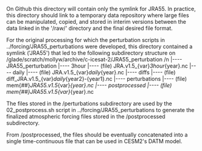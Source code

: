 On Github this directory will contain only the symlink for JRA55. In 
practice, this directory should link to a temporary data repository 
where large files can be manipulated, copied, and stored in interim 
versions between the data linked in the '/raw/' directory and the final 
desired file format. 

For the original processing for which the perturbation scripts in
../forcing/JRA55_perturbations were developed, this directory contained a 
symlink ('JRA55') that led to the following subdirectory structure on 
/glade/scratch/mollyw/archive/c-icesat-2/JRA55_perturbation /n
    |---- JRA55_perturbation
        |---- 3hour
            |---- (file) JRA.v1.5_{var}_3hour_{year}.nc
        |---- daily
            |---- (file) JRA.v1.5_{var}_daily_{year}.nc
        |---- diffs
            |---- (file) diff_JRA.v1.5_{var}_daily_{year2}-{year1}.nc
        |---- perturbations
            |---- (file) mem{##}_JRA55.v1.5_{var}_{year}.nc
        |---- postprocessed
            |---- (file) mem{##}_JRA55.v1.5_{var}_{year}.nc

The files stored in the /perturbations subdirectory are used by
the 02_postprocess.sh script in ../forcing/JRA55_perturbations to 
generate the finalized atmospheric forcing files stored in the 
/postprocessed subdirectory.

From /postprocessed, the files should be eventually concatenated
into a single time-continuous file that can be used in CESM2's 
DATM model. 